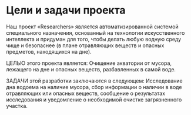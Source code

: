 # Цели и задачи проекта
Наш проект «Researchers» является автоматизированной системой специального назначения, основанный на технологии искусственного интеллекта и придуман для того, чтобы делать любую водную среду чище и безопаснее (в плане отравляющих веществ и опасных предметов, находящихся на дне). 

ЦЕЛЬЮ этого проекта является:
Очищение акватории от мусора, лежащего на дне и опасных веществ, разбавленных в самой воде. 

ЗАДАЧИ этой разработки заключаются в следующем: 
Исследование дна водоема на наличие мусора, сбор информации о наличии в воде отравляющих или опасных веществ, сообщение о результатах исследования и уведомление о необходимой очистке загрязненного участка.
